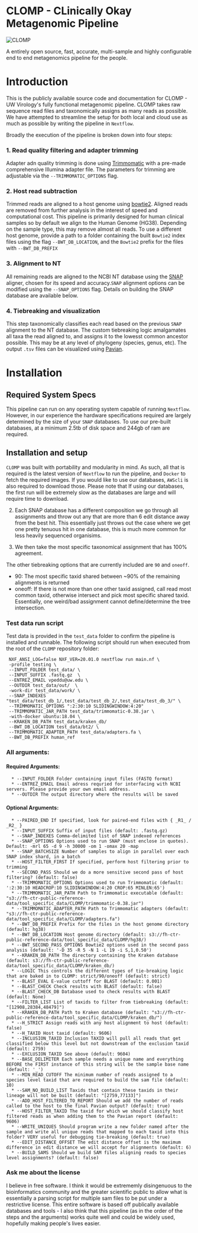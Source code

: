 # CLOMP - CLinically Okay Metagenomic Pipeline
![CLOMP](https://github.com/FredHutch/CLOMP/workflows/CLOMP/badge.svg?branch=local_ngs_server)

A entirely open source, fast, accurate, multi-sample and highly configurable end to end metagenomics pipeline for the people.

# Introduction

This is the publicly available source code and documentation for CLOMP - UW Virology's fully functional metagenomic pipeline. CLOMP takes raw sequence read files and taxonomically assigns as many reads as possible. We have attempted to streamline the setup for both local and cloud use as much as possible by writing the pipeline in `Nextflow`.

Broadly the execution of the pipeline is broken down into four steps:
### 1. Read quality filtering and adapter trimming 

Adapter adn quality trimming is done using [Trimmomatic](http://www.usadellab.org/cms/?page=trimmomatic) with a pre-made comprehensive Illumina adapter file. The parameters for trimming are adjustable via the  `--TRIMMOMATIC_OPTIONS` flag. 

### 2. Host read subtraction

Trimmed reads are aligned to a host genome using [bowtie2](https://sourceforge.net/projects/bowtie-bio/files/bowtie2/2.3.4.3). Aligned reads are removed from further analysis in the interest of speed and computational cost. This pipeline is primarily designed for human clinical samples so by default we align to the Human Genome (HG38). Depending on the sample type, this may remove almost all reads. To use a different host genome, provide a path to a folder containing the built `Bowtie2` index files using the flag `--BWT_DB_LOCATION`, and the `Bowtie2` prefix for the files with `--BWT_DB_PREFIX `

### 3. Alignment to NT

All remaining reads are aligned to the NCBI NT database using the [SNAP](http://snap.cs.berkeley.edu/) aligner, chosen for its speed and accuracy.`SNAP` alignment options can be modified using the `--SNAP_OPTIONS` flag. Details on building the SNAP database are available below. 

### 4. Tiebreaking and visualization

This step taxonomically classifies each read based on the previous `SNAP` alignment to the NT database. The custom tiebreaking logic amalgamates all taxa the read aligned to, and assigns it to the lowesst common ancestor possible. This may be at any level of phylogeny (species, genus, etc). The output `.tsv` files can be visualized using [Pavian](https://github.com/fbreitwieser/pavian).

# Installation
## Required System Specs
This pipeline can run on any operating system capable of running `Nextflow`. However, in our experience the hardware specifications required are largely determined by the size of your `SNAP` databases. To use our pre-built databases, at a minimum 2.5tb of disk space and 244gb of ram are required. 

## Installation and setup
`CLOMP` was built with portability and modularity in mind. As such, all that is required is the latest version of `Nextflow` to run the pipeline, and `Docker` to fetch the required images. If you would like to use our databases, `AWScli` is also required to download those. Please note that If using our databases, the first run will be extremely slow as the databases are large and will require time to download. 

2. Each SNAP database has a different composition we go through all assignments and throw out any that are more than 6 edit distance away from the best hit. This essentially just throws out the case where we get one pretty tenuous hit in one database, this is much more common for less heavily sequenced organisims. 

3. We then take the most specific taxonomical assignment that has 100% agreement. 

The other tiebreaking options that are currently included are `90` and `oneoff`. 
 * 90: The most specific taxid shared between ~90% of the remaining alignments is returned
 * oneoff: If there is not more than one other taxid assigned, call read most common taxid, otherwise intersect and pick most specific shared taxid.  Essentially, one weird/bad assignment cannot define/determine the tree intersection.

### Test data run script 
Test data is provided in the `test_data` folder to confirm the pipeline is installed and runnable. The following script should run when executed from the root of the `CLOMP` repository folder: 

     NXF_ANSI_LOG=false NXF_VER=20.01.0 nextflow run main.nf \
     -profile testing \
     --INPUT_FOLDER test_data/ \
     --INPUT_SUFFIX .fastq.gz  \
     --ENTREZ_EMAIL vpeddu@uw.edu \
     --OUTDIR test_data/out/  \
     -work-dir test_data/work/ \
     --SNAP_INDEXES "test_data/test_db_1/,test_data/test_db_2/,test_data/test_db_3/" \
     --TRIMMOMATIC_OPTIONS ":2:30:10 SLIDINGWINDOW:4:20"
     --TRIMMOMATIC_JAR_PATH test_data/trimmomatic-0.38.jar \
     -with-docker ubuntu:18.04 \
     --KRAKEN_DB_PATH test_data/kraken_db/ 
     --BWT_DB_LOCATION test_data/bt2/ \
     --TRIMMOMATIC_ADAPTER_PATH test_data/adapters.fa \
     --BWT_DB_PREFIX human_ref


### All arguments: 

#### Required Arguments:
      * --INPUT_FOLDER Folder containing input files (FASTQ format)
      * --ENTREZ_EMAIL Email adress requried for interfacing with NCBI servers. Please provide your own email address.
      * --OUTDIR The output directory where the results will be saved
#### Optional Arguments:
      * --PAIRED_END If specified, look for paired-end files with { _R1_ / _R2_ }
      * --INPUT_SUFFIX Suffix of input files (default: .fastq.gz)
      * --SNAP_INDEXES Comma-delimited list of SNAP indexed references
      * --SNAP_OPTIONS Options used to run SNAP (must enclose in quotes). Default: -mrl 65 -d 9 -h 30000 -om 1 -omax 20 -map
      * --SNAP_BATCHSIZE Number of samples to align in parallel over each SNAP index shard, in a batch
      * --HOST_FILTER_FIRST If specified, perform host filtering prior to trimming
      * --SECOND_PASS Should we do a more sensitive second pass of host filtering? (default: false)
      * --TRIMMOMATIC_OPTIONS Options used to run Trimmomatic (default: ':2:30:10 HEADCROP:10 SLIDINGWINDOW:4:20 CROP:65 MINLEN:65')
      * --TRIMMOMATIC_JAR_PATH Path to Trimmomatic executable (default: "s3://fh-ctr-public-reference-data/tool_specific_data/CLOMP/trimmomatic-0.38.jar")
      * --TRIMMOMATIC_ADAPTER_PATH Path to Trimmomatic adapters (default: "s3://fh-ctr-public-reference-data/tool_specific_data/CLOMP/adapters.fa")
      * --BWT_DB_PREFIX Prefix for the files in the host genome directory (default: hg38)
      * --BWT_DB_LOCATION Host genome directory (default: s3://fh-ctr-public-reference-data/tool_specific_data/CLOMP/hg38/)
      * --BWT_SECOND_PASS_OPTIONS Bowtie2 options used in the second pass analysis (default: '-D 35 -R 5 -N 1 -L 19 -i S,1,0.50')
      * --KRAKEN_DB_PATH The directory containing the Kraken database (default: s3://fh-ctr-public-reference-data/tool_specific_data/CLOMP/kraken_db/)
      * --LOGIC This controls the different types of tie-breaking logic that are baked in to CLOMP: strict/90/oneoff (default: strict)
      * --BLAST_EVAL E-value cuttoff for BLAST (default: 0.001)
      * --BLAST_CHECK Check results with BLAST (default: false)
      * --BLAST_CHECK_DB Database used to check results with BLAST (default: None)
      * --FILTER_LIST List of taxids to filter from tiebreaking (default: "[12908,28384,48479]")
      * --KRAKEN_DB_PATH Path to Kraken database (default: "s3://fh-ctr-public-reference-data/tool_specific_data/CLOMP/kraken_db/")
      * --H_STRICT Assign reads with any host alignment to host (default: false)
      * --H_TAXID Host taxid (default: 9606)
      * --INCLUSION_TAXID Inclusion TAXID will pull all reads that get classified below this level but not downstream of the exclusion taxid (default: 2759)
      * --EXCLUSION_TAXID See above (default: 9604)
      * --BASE_DELIMITER Each sample needs a unique name and everything BEFORE the FIRST instance of this string will be the sample base name (default: '_')
      * --MIN_READ_CUTOFF The minimum number of reads assigned to a species level taxid that are required to build the sam file (default: 10)
      * --SAM_NO_BUILD_LIST Taxids that contain these taxids in their lineage will not be built (default: "[2759,77133]")
      * --ADD_HOST_FILTERED_TO_REPORT Should we add the number of reads called to the host to the final Pavian output? (default: true)
      * --HOST_FILTER_TAXID The taxid for which we should classify host filtered reads as when adding them to the Pavian report (default: 9606)
      * --WRITE_UNIQUES Should program write a new folder named after the sample and write all unique reads that mapped to each taxid into this folder? VERY useful for debugging tie-breaking (default: true)
      * --EDIT_DISTANCE_OFFSET The edit distance offset is the maximum difference in edit distance we will accept for alignments (default: 6)
      * --BUILD_SAMS Should we build SAM files aligning reads to species level assignments? (default: false)
### Ask me about the license ###

I believe in free software. I think it would be extrememly disingenuous to the bioinformatics community and the greater scientific public to allow what is essentially a parsing script for multiple sam files to be put under a restrictive license. This entire software is based off publically available databases and tools - I also think that this pipeline (as in the order of the steps and the arguments) works quite well and could be widely used, hopefully making people's lives easier. 
